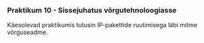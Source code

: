 ### Praktikum 10 - Sissejuhatus võrgutehnoloogiasse
Käesolevad praktikumis tutusin IP-pakettide ruutimisega läbi mitme võrguseadme.
